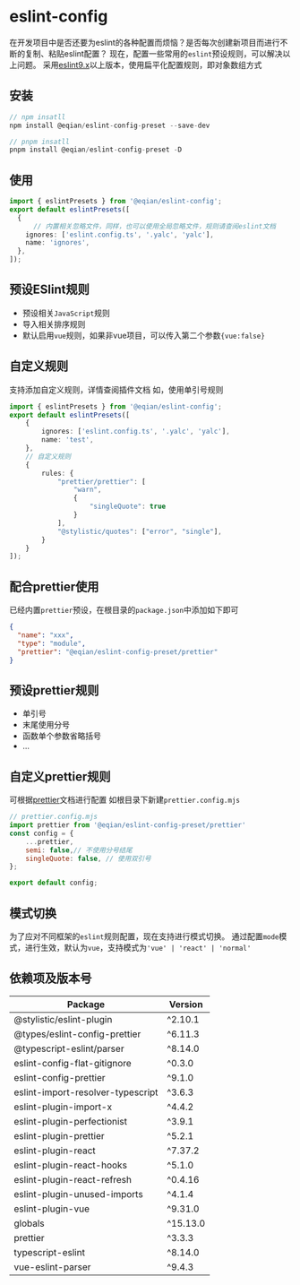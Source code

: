 # eslint-config
在开发项目中是否还要为eslint的各种配置而烦恼？是否每次创建新项目而进行不断的复制、粘贴eslint配置？
现在，配置一些常用的`eslint`预设规则，可以解决以上问题。
采用[eslint9.x](https://eslint.nodejs.cn/docs/latest/use/getting-started)以上版本，使用扁平化配置规则，即对象数组方式
## 安装
```typescript
// npm insatll
npm install @eqian/eslint-config-preset --save-dev

// pnpm insatll
pnpm install @eqian/eslint-config-preset -D

```
## 使用
```typescript
import { eslintPresets } from '@eqian/eslint-config';
export default eslintPresets([
  {
      // 内置相关忽略文件，同样，也可以使用全局忽略文件，规则请查阅eslint文档
    ignores: ['eslint.config.ts', '.yalc', 'yalc'],
    name: 'ignores',
  },
]);

```
## 预设ESlint规则
 - 预设相关`JavaScript`规则
 - 导入相关排序规则
 - 默认启用`vue`规则，如果非vue项目，可以传入第二个参数`{vue:false}`

## 自定义规则
支持添加自定义规则，详情查阅插件文档
如，使用单引号规则
```typescript
import { eslintPresets } from '@eqian/eslint-config';
export default eslintPresets([
    {
        ignores: ['eslint.config.ts', '.yalc', 'yalc'],
        name: 'test',
    },
    // 自定义规则
    {
        rules: {
            "prettier/prettier": [
                "warn",
                {
                    "singleQuote": true
                }
            ],
            "@stylistic/quotes": ["error", "single"],
        }
    }
]);
```
## 配合prettier使用
已经内置`prettier`预设，在根目录的`package.json`中添加如下即可
```json
{
  "name": "xxx",
  "type": "module",
  "prettier": "@eqian/eslint-config-preset/prettier"
}
```
## 预设prettier规则
 - 单引号
 - 末尾使用分号
 - 函数单个参数省略括号
 - ...

## 自定义prettier规则
可根据[prettier](https://www.prettier.cn/docs/configuration.html)文档进行配置
如根目录下新建`prettier.config.mjs`
```javascript
// prettier.config.mjs
import prettier from '@eqian/eslint-config-preset/prettier'
const config = {
    ...prettier,
    semi: false,// 不使用分号结尾
    singleQuote: false, // 使用双引号
};

export default config;
```

## 模式切换
为了应对不同框架的`eslint`规则配置，现在支持进行模式切换。
通过配置`mode`模式，进行生效，默认为`vue`，支持模式为`'vue' | 'react' | 'normal'`

## 依赖项及版本号

| Package | Version |
| --- | --- |
| @stylistic/eslint-plugin | ^2.10.1 |
| @types/eslint-config-prettier | ^6.11.3 |
| @typescript-eslint/parser | ^8.14.0 |
| eslint-config-flat-gitignore | ^0.3.0 |
| eslint-config-prettier | ^9.1.0 |
| eslint-import-resolver-typescript | ^3.6.3 |
| eslint-plugin-import-x | ^4.4.2 |
| eslint-plugin-perfectionist | ^3.9.1 |
| eslint-plugin-prettier | ^5.2.1 |
| eslint-plugin-react | ^7.37.2 |
| eslint-plugin-react-hooks | ^5.1.0 |
| eslint-plugin-react-refresh | ^0.4.16 |
| eslint-plugin-unused-imports | ^4.1.4 |
| eslint-plugin-vue | ^9.31.0 |
| globals | ^15.13.0 |
| prettier | ^3.3.3 |
| typescript-eslint | ^8.14.0 |
| vue-eslint-parser | ^9.4.3 |

